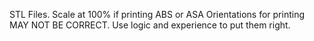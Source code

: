 STL Files. Scale at 100% if printing ABS or ASA
Orientations for printing MAY NOT BE CORRECT. Use logic and experience to put them right.
